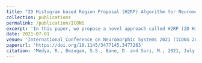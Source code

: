 ```yaml
---
title: "2D Histogram based Region Proposal (H2RP) Algorithm for Neuromorphic Vision Sensors"
collection: publications
permalink: /publication/ICONS
excerpt: 'In this paper, we propose a novel approach called H2RP (2D Histogram based Region Proposal) for efficient region proposal on AER (Address Event Representation) data generated by commercial neuromorphic vision sensors on a stationary setup. The proposed H2RP technique is based upon 2D histogram event-count images. We show that proposed H2RP has low computational footprint and no memory overhead compared to other state of the art region proposal techniques for neuromorphic vision data. Proposed technique derives its high computational efficiency by eliminating explicit requirement of dedicated noise filtering. To validate the proposed technique we benchmark it on two different real world AER datasets generated from two different commercial event sensors. Datasets used for this study constitute the (i) DAVIS-traffic surveillance dataset, and (ii) specially recorded moving object dataset. Our pipeline including H2RP along with an overlap tracker/kalman filter shows a gain of ∼87× in terms of computational footprint compared to other state of the art algorithms. Further, we incorporate a light CNN for object recognition. We also evaluate the proposed pipeline on two different edge-hardware (Jetson Nano, Raspberry Pi 3B+) platforms.'
date: 2021-07-01
venue: 'International Conference on Neuromorphic Systems 2021 (ICONS 2021) '
paperurl: 'https://doi.org/10.1145/3477145.3477263'
citation: 'Medya, R., Bezugam, S.S., Bane, D. and Suri, M., 2021, July. 2D Histogram based Region Proposal (H2RP) Algorithm for Neuromorphic Vision Sensors. In International Conference on Neuromorphic Systems 2021 (pp. 1-6). , doi: 10.1145/3477145.3477263.'
---
```

